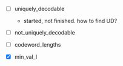 - [ ] uniquely_decodable
    - started, not finished. how to find UD?
- [ ] not_uniquely_decodable
- [ ] codeword_lengths
- [x] min_val_l

